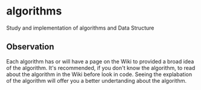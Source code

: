 # algorithms
Study and implementation of algorithms and Data Structure

## Observation
  Each algorithm has or will have a page on the Wiki to provided a broad idea of the algorithm. It's recommended, if you don't know the algorithm, to read about the algorithm in the Wiki before look in code. Seeing the explabation of the algorithm will offer you a better undertanding about the algorithm.
